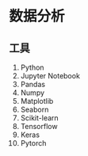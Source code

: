 # 数据分析

## 工具

1. Python
2. Jupyter Notebook
3. Pandas
4. Numpy
5. Matplotlib
6. Seaborn
7. Scikit-learn
8. Tensorflow
9. Keras
10. Pytorch